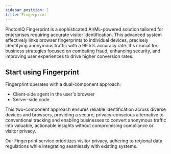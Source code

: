 ```yaml
---
sidebar_position: 1
title: Fingerprint
---
```


PhotonIQ Fingerprint is a sophisticated AI/ML-powered solution tailored for enterprises requiring accurate visitor identification. This advanced system effectively links browser fingerprints to individual devices, precisely identifying anonymous traffic with a 99.5% accuracy rate. It's crucial for business strategies focused on combating fraud, enhancing security, and improving user experiences to drive higher conversion rates.

## Start using Fingerprint

<grid cols={2}>
  <card
    heading="Install the Fingerprint Client"
    description="Incorporate the client on your webpage"
    href="/photoniq/fingerprinting/get-started-fingerprinting/"
  />
    <card
    heading="Install Fingerprint as first-party element"
    description="Accurately identify anonymous visitors."
    href="/photoniq/fingerprinting/integrate-fingerprint/"
  />
</grid>

Fingerprint operates with a dual-component approach:

- Client-side agent in the user's browser
- Server-side code

This two-component approach ensures reliable identification across diverse devices and browsers, providing a secure, privacy-conscious alternative to conventional tracking and enabling businesses to convert anonymous traffic into valuable, actionable insights without compromising compliance or visitor privacy. 

Our Fingerprint service prioritizes visitor privacy, adhering to regional data regulations while integrating seamlessly with existing systems. 